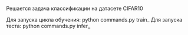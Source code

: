 Решается задача классификации на датасете CIFAR10

Для запуска цикла обучения: python commands.py train_
Для запуска теста: python commands.py infer_
